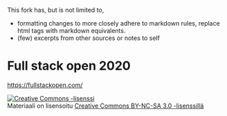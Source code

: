 This fork has, but is not limited to,
 - formatting changes to more closely adhere to markdown rules, replace html tags with markdown equivalents.
 - (few) excerpts from other sources or notes to self

# Full stack open 2020

<https://fullstackopen.com/>

<a rel="license" href="http://creativecommons.org/licenses/by-nc-sa/3.0/">
  <img alt="Creative Commons -lisenssi" style="border-width:0" src="https://i.creativecommons.org/l/by-nc-sa/3.0/88x31.png"
  />
</a>
<br/> Materiaali on lisensoitu
<a rel="license" href="http://creativecommons.org/licenses/by-nc-sa/3.0/">Creative Commons BY-NC-SA 3.0 -lisenssillä</a>
